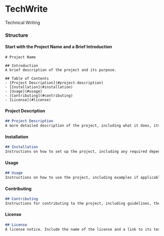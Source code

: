 # TechWrite
Technical Writing


### Structure 

#### Start with the Project Name and a Brief Introduction

```
# Project Name

## Introduction
A brief description of the project and its purpose.

## Table of Contents
- [Project Description](#project-description)
- [Installation](#installation)
- [Usage](#usage)
- [Contributing](#contributing)
- [License](#license)
```

#### Project Description

```markdown
## Project Description
A more detailed description of the project, including what it does, its value, and any other background information users should know.
```

#### Installation

```markdown
## Installation
Instructions on how to set up the project, including any required dependencies.
```

#### Usage

```markdown
## Usage
Instructions on how to use the project, including examples if applicable.
```

#### Contributing

```markdown
## Contributing
Instructions for contributing to the project, including guidelines, the contribution workflow, and any other information contributors should know.
```

#### License

```markdown
## License
A license notice. Include the name of the license and a link to its text, or include the full text if it is short.
```

